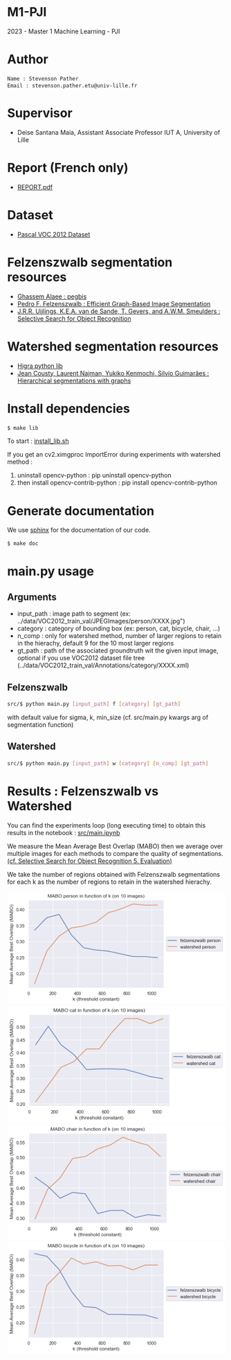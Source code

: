 # M1-PJI

2023 - Master 1 Machine Learning - PJI

# Author

```
Name : Stevenson Pather
Email : stevenson.pather.etu@univ-lille.fr
```
# Supervisor

* Deise Santana Maia, Assistant Associate Professor IUT A​, University of Lille

# Report (French only)

* [REPORT.pdf](./REPORT.pdf)

# Dataset

* [Pascal VOC 2012 Dataset](https://www.kaggle.com/datasets/gopalbhattrai/pascal-voc-2012-dataset)

# Felzenszwalb segmentation resources

* [Ghassem Alaee : pegbis](https://github.com/salaee/pegbis)
* [Pedro F. Felzenszwalb : Efficient Graph-Based Image Segmentation](https://cs.brown.edu/people/pfelzens/papers/seg-ijcv.pdf)
* [J.R.R. Uijlings, K.E.A. van de Sande, T. Gevers, and A.W.M. Smeulders : Selective Search for Object Recognition](http://www.huppelen.nl/publications/selectiveSearchDraft.pdf)

# Watershed segmentation resources

* [Higra python lib](https://higra.readthedocs.io/en/stable/notebooks.html)
* [Jean Cousty, Laurent Najman, Yukiko Kenmochi, Silvio Guimarães : Hierarchical segmentations with graphs](https://hal.science/hal-01344727/document)

# Install dependencies

```bash
$ make lib
```
To start : [install_lib.sh](./install_lib.sh)

If you get an cv2.ximgproc ImportError during experiments with watershed method :
 1. uninstall opencv-python : pip uninstall opencv-python
 2. then install opencv-contrib-python : pip install opencv-contrib-python

# Generate documentation

We use [sphinx](https://www.sphinx-doc.org/) for the documentation of our code.

```bash
$ make doc
```

# main.py usage

## Arguments

* input_path : image path to segment (ex: ../data/VOC2012_train_val/JPEGImages/person/XXXX.jpg")
* category   : category of bounding box (ex: person, cat, bicycle, chair, ...)
* n_comp     : only for watershed method, number of larger regions to retain in the hierachy, default 9 for the 10 most larger regions
* gt_path    : path of the associated groundtruth wit the given input image, optional if you use VOC2012 dataset file tree (../data/VOC2012_train_val/Annotations/category/XXXX.xml)

## Felzenszwalb

```bash
src/$ python main.py [input_path] f [category] [gt_path]
```

with default value for sigma, k, min_size (cf. src/main.py kwargs arg of segmentation function)

## Watershed

```bash
src/$ python main.py [input_path] w [category] [n_comp] [gt_path]
```

# Results :  Felzenszwalb vs Watershed

You can find the experiments loop (long executing time) to obtain this results in the notebook : [src/main.ipynb](./src/main.ipynb)

We measure the Mean Average Best Overlap (MABO) then we average over multiple images for each methods to compare the quality of segmentations. [(cf. Selective Search for Object Recognition 5. Evaluation)](http://www.huppelen.nl/publications/selectiveSearchDraft.pdf)

We take the number of regions obtained with Felzenszwalb segmentations for each k as the number of regions to retain in the watershed hierachy.

![MABO_person](./result/mabo_person.png)
![MABO_cat](./result/mabo_cat.png)
![MABO_chair](./result/mabo_chair.png)
![MABO_bicycle](./result/mabo_bicycle.png)